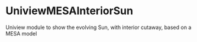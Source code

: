 # UniviewMESAInteriorSun
Uniview module to show the evolving Sun, with interior cutaway, based on a MESA model
